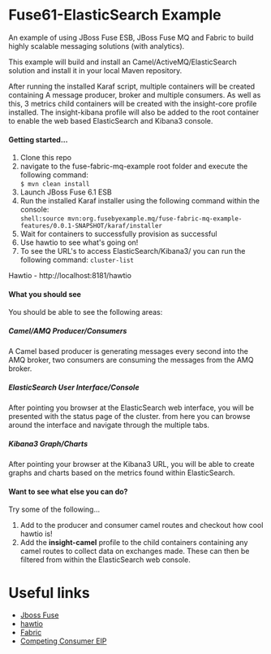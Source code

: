 Fuse61-ElasticSearch Example
============================

An example of using JBoss Fuse ESB, JBoss Fuse MQ and Fabric to build highly scalable messaging solutions (with analytics).

This example will build and install an Camel/ActiveMQ/ElasticSearch solution and install it in your local Maven repository.

After running the installed Karaf script, multiple containers will be created containing A message producer, broker and multiple consumers. As well as this, 3 metrics child containers will be created with the insight-core profile installed. The insight-kibana profile will also be added to the root container to enable the web based ElasticSearch and Kibana3 console.

<h4>Getting started...</h4>

1. Clone this repo  
2. navigate to the fuse-fabric-mq-example root folder and execute the following command:  
`$ mvn clean install`  
4. Launch JBoss Fuse 6.1 ESB  
5. Run the installed Karaf installer using the following command within the console:  
`shell:source mvn:org.fusebyexample.mq/fuse-fabric-mq-example-features/0.0.1-SNAPSHOT/karaf/installer`  
6. Wait for containers to successfully provision as successful  
7. Use hawtio to see what's going on!
8. To see the URL's to access ElasticSearch/Kibana3/ you can run the following command:
`cluster-list`  

Hawtio - http://localhost:8181/hawtio  

<h4>What you should see</h4>
You should be able to see the following areas:

<h5>Camel/AMQ Producer/Consumers</h5>
A Camel based producer is generating messages every second into the AMQ broker, two consumers are consuming the messages from the AMQ broker.

<h5>ElasticSearch User Interface/Console</h5>
After pointing you browser at the ElasticSearch web interface, you will be presented with the status page of the cluster. from here you can browse around the interface and navigate through the multiple tabs.

<h5>Kibana3 Graph/Charts</h5>
After pointing your browser at the Kibana3 URL, you will be able to create graphs and charts based on the metrics found within ElasticSearch.

<h4>Want to see what else you can do?</h4>

Try some of the following...

1. Add to the producer and consumer camel routes and checkout how cool hawtio is!
2. Add the **insight-camel** profile to the child containers containing any camel routes to collect data on exchanges made. These can then be filtered from within the ElasticSearch web console.

# Useful links

* [Jboss Fuse](https://access.redhat.com/site/documentation/JBoss_Fuse/)
* [hawtio](http://hawt.io/)
* [Fabric](http://fabric8.io)
* [Competing Consumer EIP](http://www.enterpriseintegrationpatterns.com/CompetingConsumers.html)

